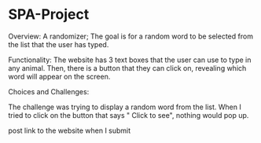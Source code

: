 # SPA-Project
Overview: 
A randomizer; The goal is for a random word to be selected from the list that the user has typed. 

Functionality:
The website has 3 text boxes that the user can use to type in any animal. Then, there is a button 
that they can click on, revealing which word will appear on the screen. 

Choices and Challenges: 

The challenge was trying to display a random word from the list. When I tried to click on the button that says " Click to see", nothing would pop up. 

post link to the website when I submit 
